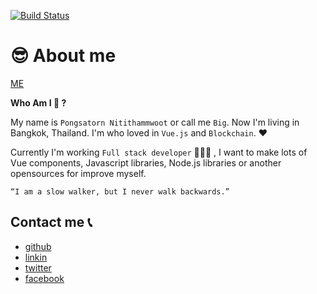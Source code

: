 [![Build Status](https://travis-ci.org/biigpongsatorn/biigpongsatorn.github.io.svg?branch=dev)](https://travis-ci.org/biigpongsatorn/biigpongsatorn.github.io)

#  😎 About me

[ME](https://biigpongsatorn.github.io/)

**Who Am I 🤔 ?**

My name is `Pongsatorn Nitithammwoot` or call me `Big`. Now I'm living in Bangkok, Thailand. I'm who loved in `Vue.js` and `Blockchain`. ❤️

Currently I'm working `Full stack developer` 👨🏻‍💻 , I want to make lots of Vue components, Javascript libraries, Node.js libraries or another opensources for improve myself.

```
“I am a slow walker, but I never walk backwards.”
```

## Contact me 📞

- [github](https://github.com/biigpongsatorn)
- [linkin](https://www.linkedin.com/in/pongsatorn-nitithammawoot-50b719152/)
- [twitter](https://twitter.com/BiiG_Pongsatorn)
- [facebook](https://www.facebook.com/biig.nttmw)
